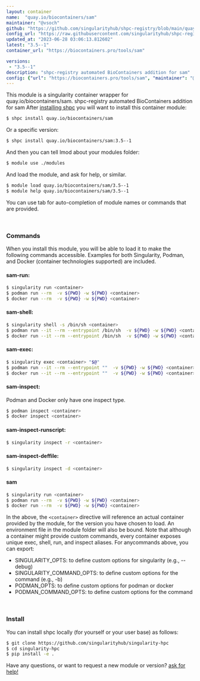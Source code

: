 ```yaml
---
layout: container
name:  "quay.io/biocontainers/sam"
maintainer: "@vsoch"
github: "https://github.com/singularityhub/shpc-registry/blob/main/quay.io/biocontainers/sam/container.yaml"
config_url: "https://raw.githubusercontent.com/singularityhub/shpc-registry/main/quay.io/biocontainers/sam/container.yaml"
updated_at: "2023-06-28 03:06:13.812602"
latest: "3.5--1"
container_url: "https://biocontainers.pro/tools/sam"

versions:
 - "3.5--1"
description: "shpc-registry automated BioContainers addition for sam"
config: {"url": "https://biocontainers.pro/tools/sam", "maintainer": "@vsoch", "description": "shpc-registry automated BioContainers addition for sam", "latest": {"3.5--1": "sha256:a14041ebedab5db21783ac3877f4d192e43ccb3c149c6d1f134ad3c333ca39d5"}, "tags": {"3.5--1": "sha256:a14041ebedab5db21783ac3877f4d192e43ccb3c149c6d1f134ad3c333ca39d5"}, "docker": "quay.io/biocontainers/sam"}
---
```


This module is a singularity container wrapper for quay.io/biocontainers/sam.
shpc-registry automated BioContainers addition for sam
After [installing shpc](#install) you will want to install this container module:


```bash
$ shpc install quay.io/biocontainers/sam
```

Or a specific version:

```bash
$ shpc install quay.io/biocontainers/sam:3.5--1
```

And then you can tell lmod about your modules folder:

```bash
$ module use ./modules
```

And load the module, and ask for help, or similar.

```bash
$ module load quay.io/biocontainers/sam/3.5--1
$ module help quay.io/biocontainers/sam/3.5--1
```

You can use tab for auto-completion of module names or commands that are provided.

<br>

### Commands

When you install this module, you will be able to load it to make the following commands accessible.
Examples for both Singularity, Podman, and Docker (container technologies supported) are included.

#### sam-run:

```bash
$ singularity run <container>
$ podman run --rm  -v ${PWD} -w ${PWD} <container>
$ docker run --rm  -v ${PWD} -w ${PWD} <container>
```

#### sam-shell:

```bash
$ singularity shell -s /bin/sh <container>
$ podman run --it --rm --entrypoint /bin/sh  -v ${PWD} -w ${PWD} <container>
$ docker run --it --rm --entrypoint /bin/sh  -v ${PWD} -w ${PWD} <container>
```

#### sam-exec:

```bash
$ singularity exec <container> "$@"
$ podman run --it --rm --entrypoint ""  -v ${PWD} -w ${PWD} <container> "$@"
$ docker run --it --rm --entrypoint ""  -v ${PWD} -w ${PWD} <container> "$@"
```

#### sam-inspect:

Podman and Docker only have one inspect type.

```bash
$ podman inspect <container>
$ docker inspect <container>
```

#### sam-inspect-runscript:

```bash
$ singularity inspect -r <container>
```

#### sam-inspect-deffile:

```bash
$ singularity inspect -d <container>
```



#### sam

```bash
$ singularity run <container>
$ podman run --rm  -v ${PWD} -w ${PWD} <container>
$ docker run --rm  -v ${PWD} -w ${PWD} <container>
```


In the above, the `<container>` directive will reference an actual container provided
by the module, for the version you have chosen to load. An environment file in the
module folder will also be bound. Note that although a container
might provide custom commands, every container exposes unique exec, shell, run, and
inspect aliases. For anycommands above, you can export:

 - SINGULARITY_OPTS: to define custom options for singularity (e.g., --debug)
 - SINGULARITY_COMMAND_OPTS: to define custom options for the command (e.g., -b)
 - PODMAN_OPTS: to define custom options for podman or docker
 - PODMAN_COMMAND_OPTS: to define custom options for the command

<br>

### Install

You can install shpc locally (for yourself or your user base) as follows:

```bash
$ git clone https://github.com/singularityhub/singularity-hpc
$ cd singularity-hpc
$ pip install -e .
```

Have any questions, or want to request a new module or version? [ask for help!](https://github.com/singularityhub/singularity-hpc/issues)